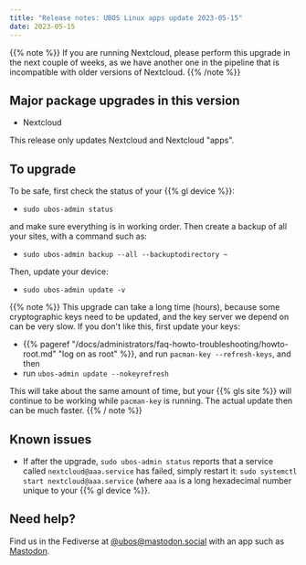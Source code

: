 ```yaml
---
title: "Release notes: UBOS Linux apps update 2023-05-15"
date: 2023-05-15
---
```


{{% note %}}
If you are running Nextcloud, please perform this upgrade in the
next couple of weeks, as we have another one in the pipeline that
is incompatible with older versions of Nextcloud.
{{% /note %}}

## Major package upgrades in this version

* Nextcloud

This release only updates Nextcloud and Nextcloud "apps".

## To upgrade

To be safe, first check the status of your {{% gl device %}}:

* ``sudo ubos-admin status``

and make sure everything is in working order. Then create a backup of all
your sites, with a command such as:

* ``sudo ubos-admin backup --all --backuptodirectory ~``

Then, update your device:

* ``sudo ubos-admin update -v``

{{% note %}}
This upgrade can take a long time (hours), because some cryptographic keys
need to be updated, and the key server we depend on can be very slow. If
you don't like this, first update your keys:

* {{% pageref "/docs/administrators/faq-howto-troubleshooting/howto-root.md" "log on as root" %}},
  and run ``pacman-key --refresh-keys``, and then
* run ``ubos-admin update --nokeyrefresh``

This will take about the same amount of time, but your {{% gls site %}}
will continue to be working while ``pacman-key`` is running. The actual
update then can be much faster.
{{% / note %}}

## Known issues

* If after the upgrade,
  ``sudo ubos-admin status``
  reports that a service called ``nextcloud@aaa.service`` has failed,
  simply restart it: ``sudo systemctl start nextcloud@aaa.service``
  (where ``aaa`` is a long hexadecimal number unique to your {{% gl device %}}.

## Need help?

Find us in the Fediverse at [@ubos@mastodon.social](https://mastodon.social/@ubos)
with an app such as [Mastodon](https://joinmastodon.org/).

